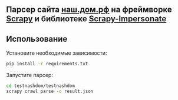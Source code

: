 ## Парсер сайта [наш.дом.рф](https://наш.дом.рф/сервисы/каталог-новостроек/список-объектов/список?place=0-1&objStatus=0) на фреймворке [Scrapy](https://scrapy.org) и библиотеке [Scrapy-Impersonate](https://github.com/jxlil/scrapy-impersonate)


## Использование

Установите необходимые зависимости:
```sh
pip install -r requirements.txt
```

Запустите парсер:
```sh
cd testnashdom/testnashdom
scrapy crawl parse -o result.json
```
